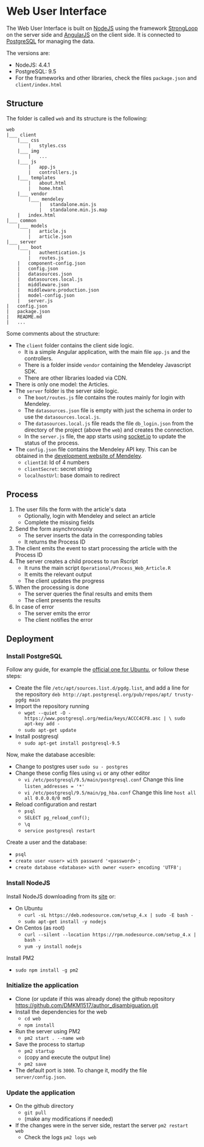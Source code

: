 
# Web User Interface

The Web User Interface is built on [NodeJS](https://nodejs.org/) using the framework [StrongLoop](https://strongloop.com/) on the server side and [AngularJS](https://angular.io/) on the client side. It is connected to [PostgreSQL](https://www.postgresql.org/) for managing the data.

The versions are:

 - NodeJS: 4.4.1
 - PostgreSQL: 9.5
 - For the frameworks and other libraries, check the files `package.json` and `client/index.html`

## Structure

The folder is called 	`web` and its structure is the following:
```
web
|___ client
	|___ css
		|   styles.css
	|___ img
		|   ...
	|___ js
		|   app.js
		|   controllers.js
	|___ templates
		|   about.html
		|   home.html
	|___ vendor
		|___ mendeley
			|   standalone.min.js
			|   standalone.min.js.map
	|   index.html
|___ common
	|___ models
		|   article.js
		|   article.json
|___ server
	|___ boot
		|   authentication.js
		|   routes.js
	|   component-config.json
	|   config.json
	|   datasources.json
	|   datasources.local.js
	|   middleware.json
	|   middleware.production.json
	|   model-config.json
	|   server.js
|   config.json
|   package.json
|   README.md
|   ...
```

Some comments about the structure:

 - The `client` folder contains the client side logic. 
	 - It is a simple Angular application, with the main file `app.js` and the controllers.
	 - There is a folder inside `vendor` containing the Mendeley Javascript SDK.
	 - There are other libraries loaded via CDN.
 - There is only one model: the Articles.
 - The `server` folder is the server side logic.
	 - The `boot/routes.js` file contains the routes mainly for login with Mendeley.
	 - The `datasources.json` file is empty with just the schema in order to use the `datasources.local.js`.
	 - The `datasources.local.js` file reads the file `db_login.json` from the directory of the project (above the `web`) and creates the connection.
	 - In the `server.js` file, the app starts using [socket.io](http://socket.io/) to update the status of the process.
 - The `config.json` file contains the Mendeley API key. This can be obtained in the [development website of Mendeley](http://dev.mendeley.com/myapps.html).
	 - `clientId`: Id of 4 numbers
	 - `clientSecret`: secret string
	 - `localhostUrl`: base domain to redirect


## Process

 1. The user fills the form with the article's data
	 - Optionally, login with Mendeley and select an article
	 - Complete the missing fields
 2. Send the form asynchronously
	 - The server inserts the data in the corresponding tables
	 - It returns the Process ID
 3. The client emits the event to start processing the article with the Process ID
 4. The server creates a child process to run Rscript
	 - It runs the main script `Operational/Process_Web_Article.R`
	 - It emits the relevant output
	 - The client updates the progress
 5. When the processing is done
	 - The server queries the final results and emits them
	 - The client presents the results
 6. In case of error
	 - The server emits the error
	 - The client notifies the error

## Deployment

### Install PostgreSQL

Follow any guide, for example the [official one for Ubuntu](https://www.postgresql.org/download/linux/ubuntu/), or follow these steps:

 - Create the file `/etc/apt/sources.list.d/pgdg.list`, and add a line for the repository
`deb http://apt.postgresql.org/pub/repos/apt/ trusty-pgdg main`
 - Import the repository running
	 - `wget --quiet -O - https://www.postgresql.org/media/keys/ACCC4CF8.asc | \
	  sudo apt-key add -`
	 - `sudo apt-get update`
 - Install postgresql
	 - `sudo apt-get install postgresql-9.5`

Now, make the database accesible:

 - Change to postgres user
	`sudo su - postgres`
 - Change these config files using `vi` or any other editor
	 - `vi /etc/postgresql/9.5/main/postgresql.conf`
		Change this line `listen_addresses = '*'`
	 - `vi /etc/postgresql/9.5/main/pg_hba.conf`
		Change this line `host all all 0.0.0.0/0 md5`
 - Reload configuration and restart
	 - `psql`
	 - `SELECT pg_reload_conf();`
	 - `\q`
	 - `service postgresql restart`

Create a user and the database:

 - `psql`
 - `create user <user> with password '<password>';`
 - `create database <database> with owner <user> encoding 'UTF8';`



### Install NodeJS

Install NodeJS downloading from its [site](https://nodejs.org/en/download/) or:

 - On Ubuntu
	 - `curl -sL https://deb.nodesource.com/setup_4.x | sudo -E bash -`
	 - `sudo apt-get install -y nodejs`
 - On Centos (as root)
	 - `curl --silent --location https://rpm.nodesource.com/setup_4.x | bash -`
	 - `yum -y install nodejs`

Install PM2

 - `sudo npm install -g pm2`


### Initialize the application

 - Clone (or update if this was already done) the github repository https://github.com/DMKM1517/author_disambiguation.git
 - Install the dependencies for the web
	 - `cd web`
	 - `npm install`
 - Run the server using PM2
	 - `pm2 start . --name web`
 - Save the process to startup
	 - `pm2 startup`
	 - (copy and execute the output line)
	 - `pm2 save`
 - The default port is `3000`. To change it, modify the file `server/config.json`.


### Update the application

 - On the github directory
	 - `git pull`
	 - (make any modifications if needed)
 - If the changes were in the server side, restart the server
	`pm2 restart web`
	 - Check the logs
		`pm2 logs web`

